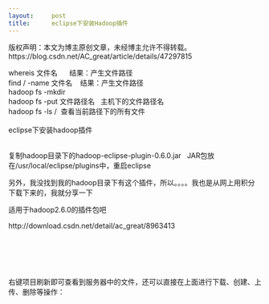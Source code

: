 ```yaml
---
layout:     post
title:      eclipse下安装Hadoop插件
---
```

<div id="article_content" class="article_content clearfix csdn-tracking-statistics" data-pid="blog" data-mod="popu_307" data-dsm="post">
								<div class="article-copyright">
					版权声明：本文为博主原创文章，未经博主允许不得转载。					https://blog.csdn.net/AC_great/article/details/47297815				</div>
								            <link rel="stylesheet" href="https://csdnimg.cn/release/phoenix/template/css/ck_htmledit_views-f76675cdea.css">
						<div class="htmledit_views" id="content_views">
                
whereis 文件名      结果：产生文件路径 <br>
find / -name 文件名    结果：产生文件路径 <br>
hadoop fs -mkdir <br>
hadoop fs -put 文件路径名   主机下的文件路径名 <br>
hadoop fs -ls /  查看当前路径下的所有文件<br><br>
eclipse下安装hadoop插件<br><br><p>复制hadoop目录下的hadoop-eclipse-plugin-0.6.0.jar   JAR包放在/usr/local/eclipse/plugins中，重启eclipse</p>
<p>另外，我没找到我的hadoop目录下有这个插件，所以。。。。我也是从网上用积分下载下来的，我就分享一下</p>
<p>适用于hadoop2.6.0的插件包吧</p>
<p>http://download.csdn.net/detail/ac_great/8963413<br></p>
<br><img src="https://img-blog.csdn.net/20150805152138651?watermark/2/text/aHR0cDovL2Jsb2cuY3Nkbi5uZXQv/font/5a6L5L2T/fontsize/400/fill/I0JBQkFCMA==/dissolve/70/gravity/Center" alt=""><br><br><br><p><img src="https://img-blog.csdn.net/20150805152214839?watermark/2/text/aHR0cDovL2Jsb2cuY3Nkbi5uZXQv/font/5a6L5L2T/fontsize/400/fill/I0JBQkFCMA==/dissolve/70/gravity/Center" alt=""><br></p>
<p>右键项目刷新即可查看到服务器中的文件，还可以直接在上面进行下载、创建、上传、删除等操作：</p>
<p><br></p>
            </div>
                </div>